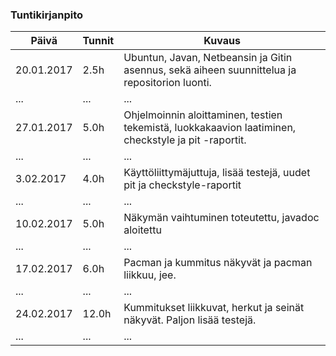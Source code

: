 ### Tuntikirjanpito
Päivä | Tunnit | Kuvaus
--------------- | ----- | ------
20.01.2017 | 2.5h | Ubuntun, Javan, Netbeansin ja Gitin asennus, sekä aiheen suunnittelua ja repositorion luonti.
... | ... | ...
27.01.2017 | 5.0h | Ohjelmoinnin aloittaminen, testien tekemistä, luokkakaavion laatiminen, checkstyle ja pit -raportit.
... | ... | ...
3.02.2017 | 4.0h | Käyttöliittymäjuttuja, lisää testejä, uudet pit ja checkstyle-raportit
... | ... | ...
10.02.2017 | 5.0h | Näkymän vaihtuminen toteutettu, javadoc aloitettu
... | ... | ...
17.02.2017 | 6.0h | Pacman ja kummitus näkyvät ja pacman liikkuu, jee.
... | ... | ...
24.02.2017 | 12.0h | Kummitukset liikkuvat, herkut ja seinät näkyvät. Paljon lisää testejä.
... | ... | ...

